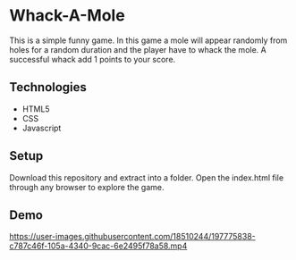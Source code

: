 # Whack-A-Mole
This is a simple funny game. In this game a mole will appear randomly from holes for a random duration and the player have to whack the mole. A successful whack add 1 points to your score.
<br>
 
  ## Technologies
 <ul>
  <li>HTML5</li>
  <li>CSS</li>
  <li>Javascript</li>
 </ul>
 
  ## Setup
 Download this repository and extract into a folder. Open the index.html file through any browser to explore the game.<br>
 
 ## Demo


https://user-images.githubusercontent.com/18510244/197775838-c787c46f-105a-4340-9cac-6e2495f78a58.mp4

